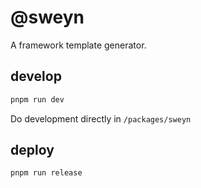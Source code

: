 # @sweyn

A framework template generator.

## develop

```sh
pnpm run dev
```

Do development directly in `/packages/sweyn`

## deploy

```sh
pnpm run release
```
